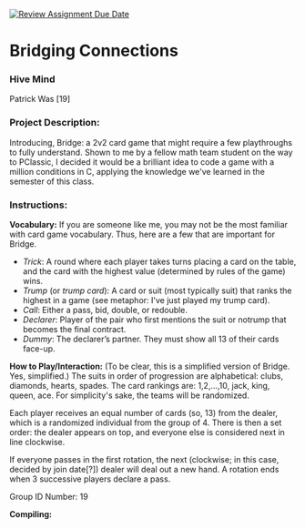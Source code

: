 [![Review Assignment Due Date](https://classroom.github.com/assets/deadline-readme-button-22041afd0340ce965d47ae6ef1cefeee28c7c493a6346c4f15d667ab976d596c.svg)](https://classroom.github.com/a/Vh67aNdh)
# Bridging Connections

### Hive Mind

Patrick Was [19]
       
### Project Description:

Introducing, Bridge: a 2v2 card game that might require a few playthroughs to fully understand. Shown to me by a fellow math team student on the way to PClassic, I decided it would be a brilliant idea to code a game with a million conditions in C, applying the knowledge we've learned in the semester of this class.
  
### Instructions:

**Vocabulary:** If you are someone like me, you may not be the most familiar with card game vocabulary. Thus, here are a few that are important for Bridge.

- *Trick*: A round where each player takes turns placing a card on the table, and the card with the highest value (determined by rules of the game) wins.
- *Trump* (or *trump card*): A card or suit (most typically suit) that ranks the highest in a game (see metaphor: I've just played my trump card). 
- *Call*: Either a pass, bid, double, or redouble. 
- *Declarer*: Player of the pair who first mentions the suit or notrump that becomes the final contract.
- *Dummy*: The declarer’s partner. They must show all 13 of their cards face-up. 

**How to Play/Interaction:** (To be clear, this is a simplified version of Bridge. Yes, simplified.) The suits in order of progression are alphabetical: clubs, diamonds, hearts, spades. The card rankings are: 1,2,...,10, jack, king, queen, ace. For simplicity's sake, the teams will be randomized. 

Each player receives an equal number of cards (so, 13) from the dealer, which is a randomized individual from the group of 4. There is then a set order: the dealer appears on top, and everyone else is considered next in line clockwise. 

If everyone passes in the first rotation, the next (clockwise; in this case, decided by join date[?]) dealer will deal out a new hand. A rotation ends when 3 successive players declare a pass. 

Group ID Number: 19

**Compiling:**

